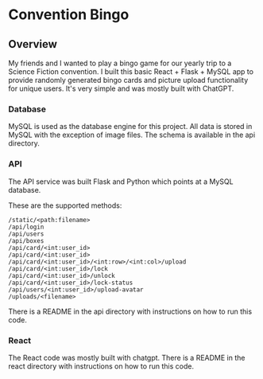 # Convention Bingo
## Overview
My friends and I wanted to play a bingo game for our yearly trip to a Science Fiction convention. I built this basic React + Flask + MySQL app to provide randomly generated bingo cards and picture upload functionality for unique users. It's very simple and was mostly built with ChatGPT.

### Database
MySQL is used as the database engine for this project. All data is stored in MySQL with the exception of image files. The schema is available in the api directory.

### API
The API service was built Flask and Python which points at a MySQL database.

These are the supported methods:


    /static/<path:filename>
    /api/login
    /api/users
    /api/boxes
    /api/card/<int:user_id>
    /api/card/<int:user_id>
    /api/card/<int:user_id>/<int:row>/<int:col>/upload
    /api/card/<int:user_id>/lock
    /api/card/<int:user_id>/unlock
    /api/card/<int:user_id>/lock-status
    /api/users/<int:user_id>/upload-avatar
    /uploads/<filename>


There is a README in the api directory with instructions on how to run this code.

### React
The React code was mostly built with chatgpt. There is a README in the react directory with instructions on how to run this code.
